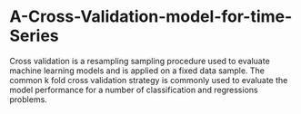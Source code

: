 # A-Cross-Validation-model-for-time-Series
Cross validation is a resampling sampling procedure used to evaluate machine learning models and is applied on a fixed data sample. The common k fold cross validation strategy is commonly used to evaluate the model performance for a number of classification and regressions problems.
